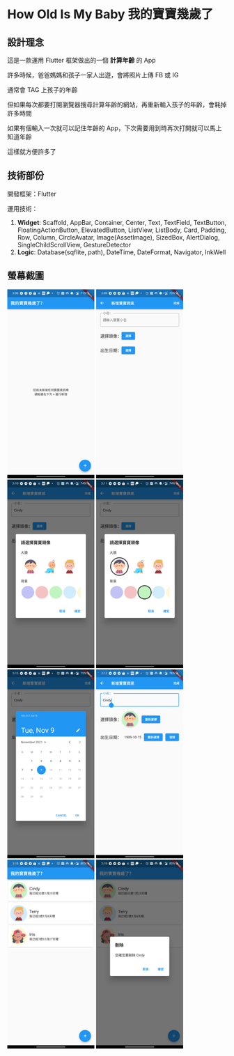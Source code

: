 # How Old Is My Baby 我的寶寶幾歲了

## 設計理念

這是一款運用 Flutter 框架做出的一個 **計算年齡** 的 App

許多時候，爸爸媽媽和孩子一家人出遊，會將照片上傳 FB 或 IG

通常會 TAG 上孩子的年齡

但如果每次都要打開瀏覽器搜尋計算年齡的網站，再重新輸入孩子的年齡，會耗掉許多時間

如果有個輸入一次就可以記住年齡的 App，下次需要用到時再次打開就可以馬上知道年齡

這樣就方便許多了

## 技術部份

開發框架：Flutter

運用技術：

1. **Widget**: Scaffold, AppBar, Container, Center, Text, TextField, TextButton, FloatingActionButton, ElevatedButton, ListView, ListBody, Card, Padding, Row, Column, CircleAvatar, Image(AssetImage), SizedBox, AlertDialog, SingleChildScrollView, GestureDetector
2. **Logic**: Database(sqflite, path), DateTime, DateFormat, Navigator, InkWell

## 螢幕截圖
<img src="https://github.com/lionlions/HowOldIsMyBaby/blob/master/screen_shot/home.png?raw=true" width="200"> <img src="https://github.com/lionlions/HowOldIsMyBaby/blob/master/screen_shot/add_info.png?raw=true" width="200"> <img src="https://github.com/lionlions/HowOldIsMyBaby/blob/master/screen_shot/choose_icon.png?raw=true" width="200"> <img src="https://github.com/lionlions/HowOldIsMyBaby/blob/master/screen_shot/choose_icon_1.png?raw=true" width="200"> <img src="https://github.com/lionlions/HowOldIsMyBaby/blob/master/screen_shot/choose_birthday.png?raw=true" width="200"> <img src="https://github.com/lionlions/HowOldIsMyBaby/blob/master/screen_shot/finish_info.png?raw=true" width="200"> <img src="https://github.com/lionlions/HowOldIsMyBaby/blob/master/screen_shot/home_list.png?raw=true" width="200"> <img src="https://github.com/lionlions/HowOldIsMyBaby/blob/master/screen_shot/delete.png?raw=true" width="200">
